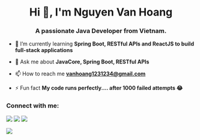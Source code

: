 <h1 align="center">Hi 👋, I'm Nguyen Van Hoang</h1>
<h3 align="center"><strong>A passionate Java Developer from Vietnam.</strong></h3>

- 🌱 I’m currently learning **Spring Boot, RESTful APIs and ReactJS to build full-stack applications**

- 💬 Ask me about **JavaCore, Spring Boot, RESTful APIs**

- 📫 How to reach me **vanhoang1231234@gmail.com**

- ⚡ Fun fact **My code runs perfectly.... after 1000 failed attempts 😂**

</div>
<h3 align="left">Connect with me:</h3>

<div> 
<a href="https://www.linkedin.com/in/hoangnguyen2209" target="_blank"><img src="https://custom-icon-badges.demolab.com/badge/LinkedIn-0A66C2?style=for-the-badge&logo=linkedin-white&logoColor=white" target="_blank"></a>
<a href = "mailto:vanhoang1231234@gmail.com"><img src="https://img.shields.io/badge/-Gmail-%23333?style=for-the-badge&logo=gmail&logoColor=white" target="_blank"></a>
<a href = "https://www.facebook.com/nguyenvanhoang.2209"><img src="https://img.shields.io/badge/Facebook-%231877F2?style=for-the-badge&logo=Facebook&logoColor=white" target="_blank"></a>
</p>
</div>
<img src="https://user-images.githubusercontent.com/73097560/115834477-dbab4500-a447-11eb-908a-139a6edaec5c.gif">

